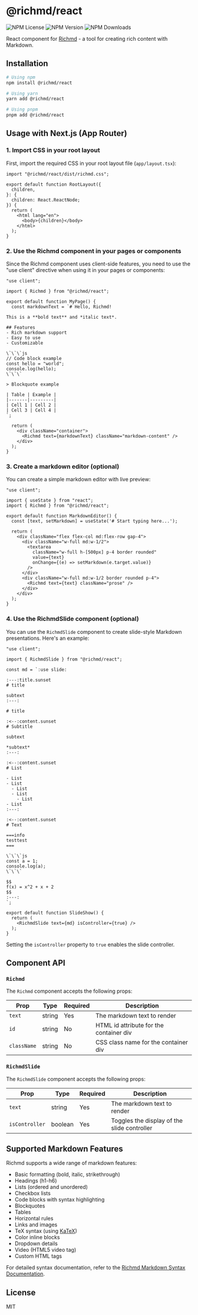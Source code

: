 # @richmd/react

![NPM License](https://img.shields.io/npm/l/%40richmd%2Freact)
![NPM Version](https://img.shields.io/npm/v/%40richmd%2Freact)
![NPM Downloads](https://img.shields.io/npm/dw/%40richmd%2Freact)

React component for [Richmd](https://github.com/richmd/core) - a tool for creating rich content with Markdown.

## Installation

```bash
# Using npm
npm install @richmd/react

# Using yarn
yarn add @richmd/react

# Using pnpm
pnpm add @richmd/react
```

## Usage with Next.js (App Router)

### 1. Import CSS in your root layout

First, import the required CSS in your root layout file (`app/layout.tsx`):

```tsx
import "@richmd/react/dist/richmd.css";

export default function RootLayout({
  children,
}: {
  children: React.ReactNode;
}) {
  return (
    <html lang="en">
      <body>{children}</body>
    </html>
  );
}
```

### 2. Use the Richmd component in your pages or components

Since the Richmd component uses client-side features, you need to use the "use client" directive when using it in your pages or components:

```tsx
"use client";

import { Richmd } from "@richmd/react";

export default function MyPage() {
  const markdownText = `# Hello, Richmd!

This is a **bold text** and *italic text*.

## Features
- Rich markdown support
- Easy to use
- Customizable

\`\`\`js
// Code block example
const hello = "world";
console.log(hello);
\`\`\`

> Blockquote example

| Table | Example |
|-------|---------|
| Cell 1 | Cell 2 |
| Cell 3 | Cell 4 |
`;

  return (
    <div className="container">
      <Richmd text={markdownText} className="markdown-content" />
    </div>
  );
}
```

### 3. Create a markdown editor (optional)

You can create a simple markdown editor with live preview:

```tsx
"use client";

import { useState } from "react";
import { Richmd } from "@richmd/react";

export default function MarkdownEditor() {
  const [text, setMarkdown] = useState('# Start typing here...');

  return (
    <div className="flex flex-col md:flex-row gap-4">
      <div className="w-full md:w-1/2">
        <textarea 
          className="w-full h-[500px] p-4 border rounded"
          value={text}
          onChange={(e) => setMarkdown(e.target.value)}
        />
      </div>
      <div className="w-full md:w-1/2 border rounded p-4">
        <Richmd text={text} className="prose" />
      </div>
    </div>
  );
}
```

### 4. Use the RichmdSlide component (optional)

You can use the `RichmdSlide` component to create slide-style Markdown presentations. Here's an example:

```tsx
"use client";

import { RichmdSlide } from "@richmd/react";

const md = `:use slide:

:---:title.sunset
# title

subtext
:---:

# title

:<--:content.sunset
# Subtitle

subtext

*subtext*
:---:

:<--:content.sunset
# List

- List
- List
  - List
  - List
    - List
- List
:---:

:<--:content.sunset
# Text

===info
testtest
===

\`\`\`js
const a = 1;
console.log(a);
\`\`\`

$$
f(x) = x^2 + x + 2
$$
:---:
`;

export default function SlideShow() {
  return (
    <RichmdSlide text={md} isController={true} />
  );
}
```

Setting the `isController` property to `true` enables the slide controller.

## Component API

### `Richmd`

The `Richmd` component accepts the following props:

| Prop | Type | Required | Description |
|------|------|----------|-------------|
| `text` | string | Yes | The markdown text to render |
| `id` | string | No | HTML id attribute for the container div |
| `className` | string | No | CSS class name for the container div |


### `RichmdSlide`

The `RichmdSlide` component accepts the following props:

| Prop | Type | Required | Description |
|------|------|----------|-------------|
| `text` | string | Yes | The markdown text to render |
| `isController` | boolean | Yes | Toggles the display of the slide controller |

## Supported Markdown Features

Richmd supports a wide range of markdown features:

- Basic formatting (bold, italic, strikethrough)
- Headings (h1-h6)
- Lists (ordered and unordered)
- Checkbox lists
- Code blocks with syntax highlighting
- Blockquotes
- Tables
- Horizontal rules
- Links and images
- TeX syntax (using [KaTeX](https://katex.org/))
- Color inline blocks
- Dropdown details
- Video (HTML5 video tag)
- Custom HTML tags

For detailed syntax documentation, refer to the [Richmd Markdown Syntax Documentation](./docs/md-syntax.md).


## License

MIT
